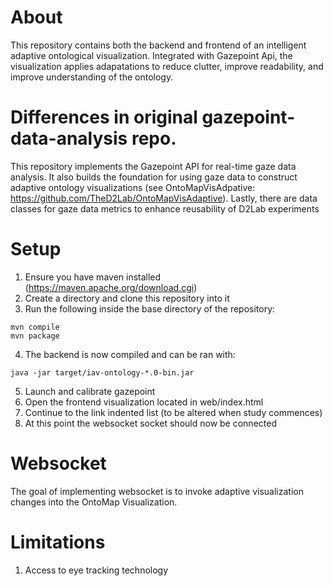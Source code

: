 
# About
This repository contains both the backend and frontend of an intelligent adaptive ontological visualization. Integrated with Gazepoint Api, the visualization applies adapatations to reduce clutter, improve readability, and improve understanding of the ontology.

# Differences in original gazepoint-data-analysis repo.
This repository implements the Gazepoint API for real-time gaze data analysis. It also builds the foundation for using gaze data to construct adaptive ontology visualizations (see OntoMapVisAdpative: https://github.com/TheD2Lab/OntoMapVisAdaptive). Lastly, there are data classes for gaze data metrics to enhance reusability of D2Lab experiments
# Setup
1. Ensure you have maven installed (https://maven.apache.org/download.cgi)
2. Create a directory and clone this repository into it
3. Run the following inside the base directory of the repository:
```
mvn compile
mvn package
```
4. The backend is now compiled and can be ran with:
```
java -jar target/iav-ontology-*.0-bin.jar
```
5. Launch and calibrate gazepoint
6. Open the frontend visualization located in web/index.html
7. Continue to the link indented list (to be altered when study commences)
8. At this point the websocket socket should now be connected

# Websocket
The goal of implementing websocket is to invoke adaptive visualization changes into the OntoMap Visualization.
 
# Limitations

1. Access to eye tracking technology
